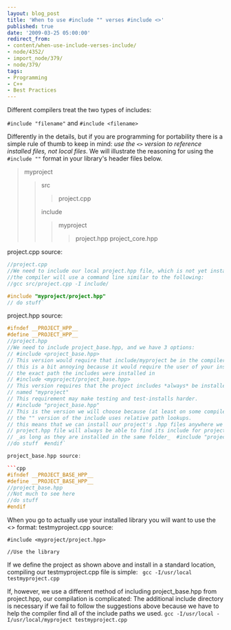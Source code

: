 ```yaml
---
layout: blog_post
title: 'When to use #include "" verses #include <>'
published: true
date: '2009-03-25 05:00:00'
redirect_from:
- content/when-use-include-verses-include/
- node/4352/
- import_node/379/
- node/379/
tags:
- Programming
- C++
- Best Practices
---
```


Different compilers treat the two types of includes: 

`#include "filename"` and `#include <filename>`

Differently in the details, but if you are programming for portability there is a simple rule of thumb to keep in mind: *use the `<>` version to reference installed files, not local files*. We will illustrate the reasoning for using the `#include ""` format in your library's header files below.

> myproject
>
> > src
> >
> > > project.cpp
> >
> > include
> >
> > > myproject
> > >
> > > > project.hpp project_core.hpp

project.cpp source: 

```cpp
//project.cpp  
//We need to include our local project.hpp file, which is not yet installed 
//the compiler will use a command line similar to the following: 
//gcc src/project.cpp -I include/  

#include "myproject/project.hpp"  
// do stuff`
```


project.hpp source: 

```cpp
#ifndef __PROJECT_HPP__ 
#define __PROJECT_HPP__  
//project.hpp  
//We need to include project_base.hpp, and we have 3 options: 
// #include <project_base.hpp> 
// This version would require that include/myproject be in the compiler's include path 
// this is a bit annoying because it would require the user of your installed package to find 
// the exact path the includes were installed in  
// #include <myproject/project_base.hpp> 
// This version requires that the project includes *always* be installed in a folder 
// named "myproject" 
// This requirement may make testing and test-installs harder.  
// #include "project_base.hpp" 
// This is the version we will choose because (at least on some compilers) 
// the "" version of the include uses relative path lookups.  
// this means that we can install our project's .hpp files anywhere we like and the 
// project.hpp file will always be able to find its include for project_base.hpp 
// _as long as they are installed in the same folder_  #include "project_base.hpp"  
//do stuff  #endif`

project_base.hpp source: 

```cpp
#ifndef __PROJECT_BASE_HPP__ 
#define __PROJECT_BASE_HPP__  
//project_base.hpp  
//Not much to see here 
//do stuff  
#endif
```

When you go to actually use your installed library you will want to use the \<\> format: testmyproject.cpp source:

    #include <myproject/project.hpp>

    //Use the library

If we define the project as shown above and install in a standard location, compiling our testmyproject.cpp file is simple: ` gcc -I/usr/local testmyproject.cpp`

If, however, we use a different method of including project_base.hpp from project.hpp, our compilation is complicated: The additional include directory is necessary if we fail to follow the suggestions above because we have to help the compiler find all of the include paths we used. `gcc -I/usr/local -I/usr/local/myproject testmyproject.cpp`
